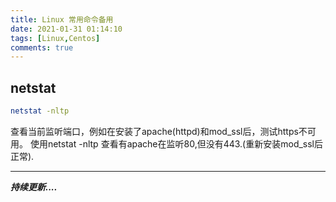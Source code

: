 ```yaml
---
title: Linux 常用命令备用
date: 2021-01-31 01:14:10
tags: [Linux,Centos]
comments: true
---
```


## netstat

```bash
netstat -nltp
```
查看当前监听端口，例如在安装了apache(httpd)和mod_ssl后，测试https不可用。
使用netstat -nltp 查看有apache在监听80,但没有443.(重新安装mod_ssl后正常).

---

***持续更新....***